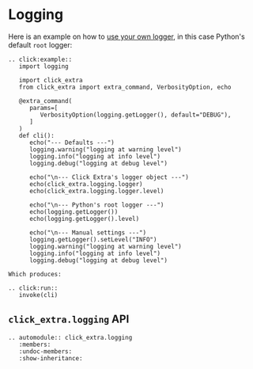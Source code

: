 # Logging

Here is an example on how to [use your own logger](https://docs.python.org/3/library/logging.html?#logging.getLogger), in this case Python's default `root` logger:

```{eval-rst}
.. click:example::
   import logging

   import click_extra
   from click_extra import extra_command, VerbosityOption, echo

   @extra_command(
      params=[
         VerbosityOption(logging.getLogger(), default="DEBUG"),
      ]
   )
   def cli():
      echo("--- Defaults ---")
      logging.warning("logging at warning level")
      logging.info("logging at info level")
      logging.debug("logging at debug level")

      echo("\n--- Click Extra's logger object ---")
      echo(click_extra.logging.logger)
      echo(click_extra.logging.logger.level)

      echo("\n--- Python's root logger ---")
      echo(logging.getLogger())
      echo(logging.getLogger().level)

      echo("\n--- Manual settings ---")
      logging.getLogger().setLevel("INFO")
      logging.warning("logging at warning level")
      logging.info("logging at info level")
      logging.debug("logging at debug level")

Which produces:

.. click:run::
   invoke(cli)
```

## `click_extra.logging` API

```{eval-rst}
.. automodule:: click_extra.logging
   :members:
   :undoc-members:
   :show-inheritance:
```
